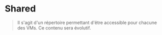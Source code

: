 # Shared

> Il s'agit d'un répertoire permettant d'être accessible pour chacune des VMs. Ce contenu sera évolutif.
